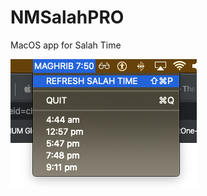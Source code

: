 # NMSalahPRO
MacOS app for Salah Time


![nmsp_screenshot](https://raw.githubusercontent.com/navidmostafiz/NMSalahPRO/master/nmsp_screenshot.png)

